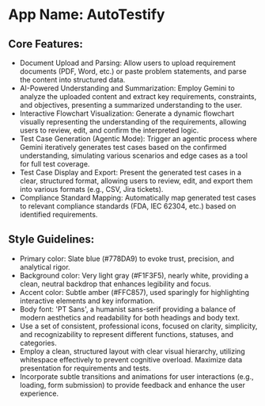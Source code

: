 # **App Name**: AutoTestify

## Core Features:

- Document Upload and Parsing: Allow users to upload requirement documents (PDF, Word, etc.) or paste problem statements, and parse the content into structured data.
- AI-Powered Understanding and Summarization: Employ Gemini to analyze the uploaded content and extract key requirements, constraints, and objectives, presenting a summarized understanding to the user.
- Interactive Flowchart Visualization: Generate a dynamic flowchart visually representing the understanding of the requirements, allowing users to review, edit, and confirm the interpreted logic.
- Test Case Generation (Agentic Mode): Trigger an agentic process where Gemini iteratively generates test cases based on the confirmed understanding, simulating various scenarios and edge cases as a tool for full test coverage.
- Test Case Display and Export: Present the generated test cases in a clear, structured format, allowing users to review, edit, and export them into various formats (e.g., CSV, Jira tickets).
- Compliance Standard Mapping: Automatically map generated test cases to relevant compliance standards (FDA, IEC 62304, etc.) based on identified requirements.

## Style Guidelines:

- Primary color: Slate blue (#778DA9) to evoke trust, precision, and analytical rigor.
- Background color: Very light gray (#F1F3F5), nearly white, providing a clean, neutral backdrop that enhances legibility and focus.
- Accent color: Subtle amber (#FFC857), used sparingly for highlighting interactive elements and key information.
- Body font: 'PT Sans', a humanist sans-serif providing a balance of modern aesthetics and readability for both headings and body text.
- Use a set of consistent, professional icons, focused on clarity, simplicity, and recognizability to represent different functions, statuses, and categories.
- Employ a clean, structured layout with clear visual hierarchy, utilizing whitespace effectively to prevent cognitive overload. Maximize data presentation for requirements and tests.
- Incorporate subtle transitions and animations for user interactions (e.g., loading, form submission) to provide feedback and enhance the user experience.